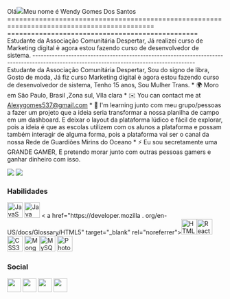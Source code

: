 Olá![](https://user-images.githubusercontent.com/18350557/176309783-0785949b-9127-417c-8b55-ab5a4333674e.gif)Meu nome é Wendy Gomes Dos Santos =========================================================================================== ================================================ Estudante da Associação Comunitária Despertar, Já realizei curso de Marketing digital è agora estou fazendo curso de desenvolvedor de sistema. ----------------------------------------------------------------------------------------------------------------------------------------- Estudante da Associação Comunitária Despertar, Sou do signo de libra, Gosto de moda, Já fiz curso Marketing digital è agora estou fazendo curso de desenvolvedor de sistema, Tenho 15 anos, Sou Mulher Trans. * 🌍 Moro em São Paulo, Brasil ,Zona sul, VIla clara * ✉️ You can contact me at [Alexygomes537@gmail.com](mailto:Alexygomes537@gmail.com) * 🧠 I'm learning junto com meu grupo/pessoas a fazer um projeto que a ideia seria transformar a nossa planilha de campo em um dashboard. E deixar o layout da plataforma lúdico e fácil de explorar, pois a ideia é que as escolas utilizem com os alunos a plataforma e possam também interagir de alguma forma, pois a plataforma vai ser o canal da nossa Rede de Guardiões Mirins do Oceano * ⚡ Eu sou secretamente uma GRANDE GAMER, E pretendo morar junto com outras pessoas gamers e ganhar dinheiro com isso.

<a href="https://www.github.com/WENDELLYAN15" target="_blank" rel="noreferrer"><img src="https://img.shields.io/github/followers/WENDELLYAN15?logo=github&style=for-the-badge&color=a855f7&labelColor=581c87" /></a> <a href="https ://www.twitter.com/alexy_wendell" target="_blank" rel="noreferrer"><img src="https://img.shields.io/twitter/follow/alexy_wendell?logo=twitter&style=for-the-badge&color=a855f7&labelColor=581c87" /></a>

### Habilidades


<p align="left">
<a href="https://developer.mozilla.org/en-US/docs/Web/JavaScript" target="_blank" rel="noreferrer"><img src="https://raw.githubusercontent.com/danielcranney/readme-generator/main/public/icons/skills/javascript-colored.svg" width="36" height="36" alt="JavaScript" / ></a> <a href="https://www.oracle.com/java/" target="_blank" rel="noreferrer"><img src="https://raw.githubusercontent.com/danielcranney/readme-generator/main/public/icons/skills/java-colored.svg" width="36" height="36" alt="Java" /></a> <
a href="https://developer.mozilla
.
org/en-US/docs/Glossary/HTML5" target="_blank" rel="noreferrer"><img src="https://raw.githubusercontent.com/danielcranney/readme-generator/main/public/icons/skills/html5-colored.svg" width="36" height="36" alt="HTML5" /></a><a href="https://reactjs.org/" target="_blank" rel="noreferrer"><img src="https://raw.githubusercontent.com/danielcranney/readme-generator/main/public/icons/skills/react-colored.svg" width="36" height="36" alt="React" /></a> <a href="https://www.w3.org/TR/CSS/# css" target="_blank" rel="noreferrer"><img src="https://raw.githubusercontent.com/danielcranney/readme-generator/main/public/icons/skills/css3-colored.svg" width="36" height="36" alt="CSS3" /></a> <a href="https://www.mongodb.com/" target="_blank" rel="norefer rer"><img src="https:
//raw.githubusercontent
.
com/danielcranney/readme-generator/main/public/icons/skills/mongodb-colored.svg" width="36" height="36" alt="MongoDB" /></a><a href="https://www.mysql.com/" target="_blank" rel="noreferrer"><img src="https://raw.githubusercontent.com/danielcranney/readme-generator/main/public/icons/skills/mysql-colored.svg" width="36" height="36" alt="MySQL" /></a> <a href="https://www.adobe.com/uk/products/photo shop.html" target="_blank" rel="noreferrer"><img src="https://raw.githubusercontent.com/danielcranney/readme-generator/main/public/icons/skills/photoshop-colored-dark.svg" width="36" height="36" alt="Photoshop" />
</a>
</p>


### Social

<p align="left"> <a href="https://www.github.com/WENDELLYAN15" target="_blank" rel="noreferrer"><img src="https://raw.githubusercontent.com/danielcranney/readme-generator/main/public/icons/socials/github-dark.svg" width="32" height="32" /></a> <a href="http ://www.instagram.com/alexya_wndelly" target="_blank" rel="noreferrer"><img src="https://raw.githubusercontent.com/danielcranney/readme-generator/main/public/icons/socials/instagram .svg" width="32" height="32" /></a> <a href="https://www.linkedin.com/in/Alex (WENDELLY) Gomes Dos Santos" target="_blank" rel="noreferrer"><img src="https://raw.githubusercontent.com/danielcranney/readme-generator/main/public/icons/socials/linkedin.svg" width="32" height="32" /></a> <a href="https://www.twitter.com /alexy_wendell" target="_blank" rel="noreferrer"><img src="https://raw.githubusercontent.com/danielcranney/readme-generator/main/public/icons/socials/twitter.svg" width= "32" height="32" /></a> </p>

